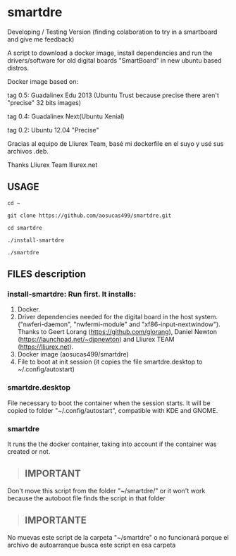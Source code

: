# smartdre

Developing / Testing Version (finding colaboration to try in a smartboard and give me feedback)

A script to download a docker image, install dependencies and run the drivers/software 
for old digital boards "SmartBoard" in new ubuntu based distros.

Docker image based on:

tag 0.5: Guadalinex Edu 2013 (Ubuntu Trust because precise there aren't "precise" 32 bits images)

tag 0.4: Guadalinex Next(Ubuntu Xenial)

tag 0.2: Ubuntu 12.04 "Precise"

Gracias al equipo de Lliurex Team, basé mi dockerfile en el suyo y usé sus archivos .deb.

Thanks Lliurex Team
lliurex.net

## USAGE

    cd ~ 

    git clone https://github.com/aosucas499/smartdre.git

    cd smartdre

    ./install-smartdre
    
    ./smartdre


## FILES description

### install-smartdre: Run first. It installs: 
1. Docker. 
2. Driver dependencies needed for the digital board in the host system. ("nwferi-daemon", "nwfermi-module" and "xf86-input-nextwindow").
   Thanks to Geert Lorang (https://github.com/glorang), Daniel Newton (https://launchpad.net/~djpnewton) and Lliurex TEAM (https://lliurex.net).
3. Docker image (aosucas499/smartdre)
4. File to boot at init session (it copies the file smartdre.desktop to ~/.config/autostart)

### smartdre.desktop
File necessary to boot the container when the session starts. It will be copied to folder "~/.config/autostart", compatible with KDE and GNOME.

### smartdre
It runs the the docker container, taking into account if the container was created or not.

>## IMPORTANT
 Don't move this script from the folder "~/smartdre/" or it won't work
 because the autoboot file finds the script in that folder

>## IMPORTANTE
 No muevas este script de la carpeta "~/smartdre" o no funcionará
 porque el archivo de autoarranque busca este script en esa carpeta
